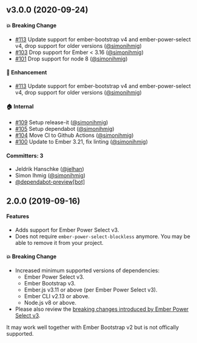 ## v3.0.0 (2020-09-24)

#### :boom: Breaking Change
* [#113](https://github.com/kaliber5/ember-bootstrap-power-select/pull/113) Update support for ember-bootstrap v4 and ember-power-select v4, drop support for older versions ([@simonihmig](https://github.com/simonihmig))
* [#103](https://github.com/kaliber5/ember-bootstrap-power-select/pull/103) Drop support for Ember < 3.16 ([@simonihmig](https://github.com/simonihmig))
* [#101](https://github.com/kaliber5/ember-bootstrap-power-select/pull/101) Drop support for node 8 ([@simonihmig](https://github.com/simonihmig))

#### :rocket: Enhancement
* [#113](https://github.com/kaliber5/ember-bootstrap-power-select/pull/113) Update support for ember-bootstrap v4 and ember-power-select v4, drop support for older versions ([@simonihmig](https://github.com/simonihmig))

#### :house: Internal
* [#109](https://github.com/kaliber5/ember-bootstrap-power-select/pull/109) Setup release-it ([@simonihmig](https://github.com/simonihmig))
* [#105](https://github.com/kaliber5/ember-bootstrap-power-select/pull/105) Setup dependabot ([@simonihmig](https://github.com/simonihmig))
* [#104](https://github.com/kaliber5/ember-bootstrap-power-select/pull/104) Move CI to Github Actions ([@simonihmig](https://github.com/simonihmig))
* [#100](https://github.com/kaliber5/ember-bootstrap-power-select/pull/100) Update to Ember 3.21, fix linting ([@simonihmig](https://github.com/simonihmig))

#### Committers: 3
- Jeldrik Hanschke ([@jelhan](https://github.com/jelhan))
- Simon Ihmig ([@simonihmig](https://github.com/simonihmig))
- [@dependabot-preview[bot]](https://github.com/apps/dependabot-preview)

## 2.0.0 (2019-09-16)

#### Features
* Adds support for Ember Power Select v3.
* Does not require `ember-power-select-blockless` anymore. You may be able to remove it from your project.

#### :boom: Breaking Change
* Increased minimum supported versions of dependencies:
  * Ember Power Select v3.
  * Ember Bootstrap v3.
  * Ember.js v3.11 or above (per Ember Power Select v3).
  * Ember CLI v2.13 or above.
  * Node.js v8 or above.
* Please also review the [breaking changes introduced by Ember Power Select v3](https://github.com/cibernox/ember-power-select/blob/master/CHANGELOG.md#300-beta1).

It may work well together with Ember Bootstrap v2 but is not offically supported.
